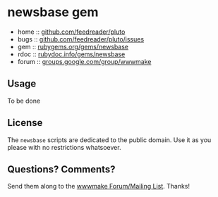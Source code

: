 # newsbase gem 

* home  :: [github.com/feedreader/pluto](https://github.com/feedreader/pluto)
* bugs  :: [github.com/feedreader/pluto/issues](https://github.com/feedreader/pluto/issues)
* gem   :: [rubygems.org/gems/newsbase](https://rubygems.org/gems/newsbase)
* rdoc  :: [rubydoc.info/gems/newsbase](http://rubydoc.info/gems/newsbase)
* forum :: [groups.google.com/group/wwwmake](http://groups.google.com/group/wwwmake)


## Usage 

To be done


## License

The `newsbase` scripts are dedicated to the public domain.
Use it as you please with no restrictions whatsoever.

## Questions? Comments?

Send them along to the [wwwmake Forum/Mailing List](http://groups.google.com/group/wwwmake).
Thanks!
